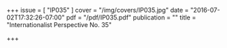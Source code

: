 +++
issue = [ "IP035" ]
cover = "/img/covers/IP035.jpg"
date = "2016-07-02T17:32:26-07:00"
pdf = "/pdf/IP035.pdf"
publication = ""
title = "Internationalist Perspective No. 35"

+++

